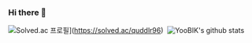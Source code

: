 ### Hi there 👋

![Solved.ac
프로필](http://mazassumnida.wtf/api/v2/generate_badge?boj=quddlr96)](https://solved.ac/quddlr96)&nbsp;&nbsp;![YooBIK's github stats](https://github-readme-stats.vercel.app/api?username=YooBIK&show_icons=true)

<!--
**YooBIK/YooBIK** is a ✨ _special_ ✨ repository because its `README.md` (this file) appears on your GitHub profile.

Here are some ideas to get you started:

- 🔭 I’m currently working on ...
- 🌱 I’m currently learning ...
- 👯 I’m looking to collaborate on ...
- 🤔 I’m looking for help with ...
- 💬 Ask me about ...
- 📫 How to reach me: ...
- 😄 Pronouns: ...
- ⚡ Fun fact: ...
-->
